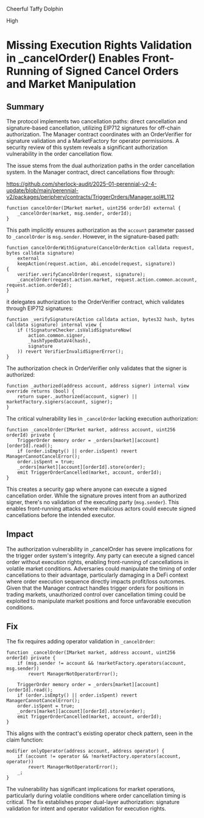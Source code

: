 Cheerful Taffy Dolphin

High

# Missing Execution Rights Validation in _cancelOrder() Enables Front-Running of Signed Cancel Orders and Market Manipulation

## Summary
The protocol implements two cancellation paths: direct cancellation and signature-based cancellation, utilizing EIP712 signatures for off-chain authorization. The Manager contract coordinates with an OrderVerifier for signature validation and a MarketFactory for operator permissions. A security review of this system reveals a significant authorization vulnerability in the order cancellation flow.

The issue stems from the dual authorization paths in the order cancellation system. In the Manager contract, direct cancellations flow through:

https://github.com/sherlock-audit/2025-01-perennial-v2-4-update/blob/main/perennial-v2/packages/periphery/contracts/TriggerOrders/Manager.sol#L112

```solidity
function cancelOrder(IMarket market, uint256 orderId) external {
    _cancelOrder(market, msg.sender, orderId);
}
```

This path implicitly ensures authorization as the `account` parameter passed to `_cancelOrder` is `msg.sender`. However, in the signature-based path:

```solidity
function cancelOrderWithSignature(CancelOrderAction calldata request, bytes calldata signature)
    external 
    keepAction(request.action, abi.encode(request, signature))
{
    verifier.verifyCancelOrder(request, signature);
    _cancelOrder(request.action.market, request.action.common.account, request.action.orderId);
}
```

it delegates authorization to the OrderVerifier contract, which validates through EIP712 signatures:

```solidity
function _verifySignature(Action calldata action, bytes32 hash, bytes calldata signature) internal view {
    if (!SignatureChecker.isValidSignatureNow(
        action.common.signer,
        _hashTypedDataV4(hash),
        signature
    )) revert VerifierInvalidSignerError();
}
```

The authorization check in OrderVerifier only validates that the signer is authorized:

```solidity
function _authorized(address account, address signer) internal view override returns (bool) {
    return super._authorized(account, signer) || marketFactory.signers(account, signer);
}
```

The critical vulnerability lies in `_cancelOrder` lacking execution authorization:

```solidity
function _cancelOrder(IMarket market, address account, uint256 orderId) private {
    TriggerOrder memory order = _orders[market][account][orderId].read();
    if (order.isEmpty() || order.isSpent) revert ManagerCannotCancelError();
    order.isSpent = true;
    _orders[market][account][orderId].store(order);
    emit TriggerOrderCancelled(market, account, orderId);
}
```

This creates a security gap where anyone can execute a signed cancellation order. While the signature proves intent from an authorized signer, there's no validation of the executing party (`msg.sender`). This enables front-running attacks where malicious actors could execute signed cancellations before the intended executor.

## Impact

The authorization vulnerability in _cancelOrder has severe implications for the trigger order system's integrity. Any party can execute a signed cancel order without execution rights, enabling front-running of cancellations in volatile market conditions. Adversaries could manipulate the timing of order cancellations to their advantage, particularly damaging in a DeFi context where order execution sequence directly impacts profit/loss outcomes. Given that the Manager contract handles trigger orders for positions in trading markets, unauthorized control over cancellation timing could be exploited to manipulate market positions and force unfavorable execution conditions. 

## Fix
The fix requires adding operator validation in `_cancelOrder`:

```solidity
function _cancelOrder(IMarket market, address account, uint256 orderId) private {
    if (msg.sender != account && !marketFactory.operators(account, msg.sender)) 
        revert ManagerNotOperatorError();
        
    TriggerOrder memory order = _orders[market][account][orderId].read();
    if (order.isEmpty() || order.isSpent) revert ManagerCannotCancelError();
    order.isSpent = true;
    _orders[market][account][orderId].store(order);
    emit TriggerOrderCancelled(market, account, orderId);
}
```

This aligns with the contract's existing operator check pattern, seen in the claim function:

```solidity
modifier onlyOperator(address account, address operator) {
    if (account != operator && !marketFactory.operators(account, operator)) 
        revert ManagerNotOperatorError();
    _;
}
```

The vulnerability has significant implications for market operations, particularly during volatile conditions where order cancellation timing is critical. The fix establishes proper dual-layer authorization: signature validation for intent and operator validation for execution rights.